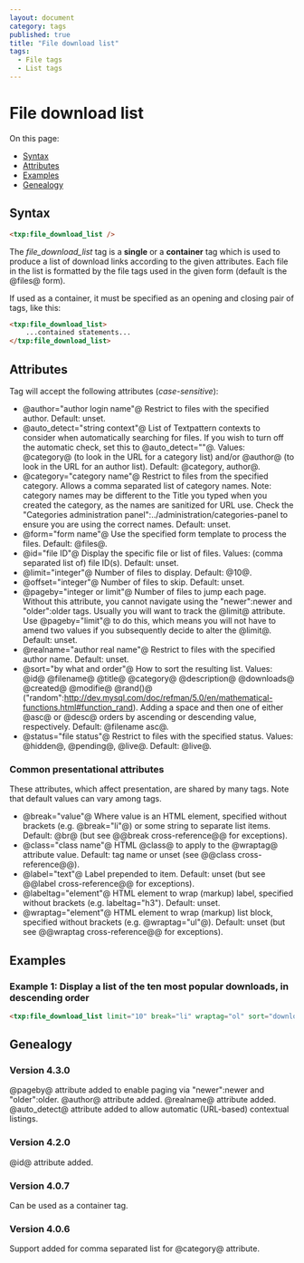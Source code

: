 ```yaml
---
layout: document
category: tags
published: true
title: "File download list"
tags:
  - File tags
  - List tags
---
```


# File download list

On this page:

* [Syntax](#user-content-syntax)
* [Attributes](#user-content-attributes)
* [Examples](#user-content-examples)
* [Genealogy](#user-content-genealogy)

## Syntax

```html
<txp:file_download_list />
```

The *file_download_list* tag is a __single__ or a __container__ tag which is used to produce a list of download links according to the given attributes. Each file in the list is formatted by the file tags used in the given form (default is the @files@ form).

If used as a container, it must be specified as an opening and closing pair of tags, like this:

```html
<txp:file_download_list>
    ...contained statements...
</txp:file_download_list>
```

## Attributes

Tag will accept the following attributes (*case-sensitive*):

* @author="author login name"@
Restrict to files with the specified author.
Default: unset.
* @auto_detect="string context"@
List of Textpattern contexts to consider when automatically searching for files. If you wish to turn off the automatic check, set this to @auto_detect=""@.
Values: @category@ (to look in the URL for a category list) and/or @author@ (to look in the URL for an author list).
Default: @category, author@.
* @category="category name"@
Restrict to files from the specified category. Allows a comma separated list of category names. Note: category names may be different to the Title you typed when you created the category, as the names are sanitized for URL use. Check the "Categories administration panel":../administration/categories-panel to ensure you are using the correct names.
Default: unset.
* @form="form name"@
Use the specified form template to process the files.
Default: @files@.
* @id="file ID"@
Display the specific file or list of files.
Values: (comma separated list of) file ID(s).
Default: unset.
* @limit="integer"@
Number of files to display.
Default: @10@.
* @offset="integer"@
Number of files to skip.
Default: unset.
* @pageby="integer or limit"@
Number of files to jump each page. Without this attribute, you cannot navigate using the "newer":newer and "older":older tags. Usually you will want to track the @limit@ attribute. Use @pageby="limit"@ to do this, which means you will not have to amend two values if you subsequently decide to alter the @limit@.
Default: unset.
* @realname="author real name"@
Restrict to files with the specified author name.
Default: unset.
* @sort="by what and order"@
How to sort the resulting list.
Values:
@id@
@filename@
@title@
@category@
@description@
@downloads@
@created@
@modifie@
@rand()@ ("random":http://dev.mysql.com/doc/refman/5.0/en/mathematical-functions.html#function_rand).
Adding a space and then one of either @asc@ or @desc@ orders by ascending or descending value, respectively.
Default: @filename asc@.
* @status="file status"@
Restrict to files with the specified status.
Values: @hidden@, @pending@, @live@.
Default: @live@.

### Common presentational attributes

These attributes, which affect presentation, are shared by many tags. Note that default values can vary among tags.

* @break="value"@
Where value is an HTML element, specified without brackets (e.g. @break="li"@) or some string to separate list items.
Default: @br@ (but see @@break cross-reference@@ for exceptions).
* @class="class name"@
HTML @class@ to apply to the @wraptag@ attribute value.
Default: tag name or unset (see @@class cross-reference@@).
* @label="text"@
Label prepended to item.
Default: unset (but see @@label cross-reference@@ for exceptions).
* @labeltag="element"@
HTML element to wrap (markup) label, specified without brackets (e.g. labeltag="h3").
Default: unset.
* @wraptag="element"@
HTML element to wrap (markup) list block, specified without brackets (e.g. @wraptag="ul"@).
Default: unset (but see @@wraptag cross-reference@@ for exceptions).

## Examples

### Example 1: Display a list of the ten most popular downloads, in descending order

```html
<txp:file_download_list limit="10" break="li" wraptag="ol" sort="downloads desc" />
```

## Genealogy

### Version 4.3.0

@pageby@ attribute added to enable paging via "newer":newer and "older":older.
@author@ attribute added.
@realname@ attribute added.
@auto_detect@ attribute added to allow automatic (URL-based) contextual listings.

### Version 4.2.0

@id@ attribute added.

### Version 4.0.7

Can be used as a container tag.

### Version 4.0.6

Support added for comma separated list for @category@ attribute.

